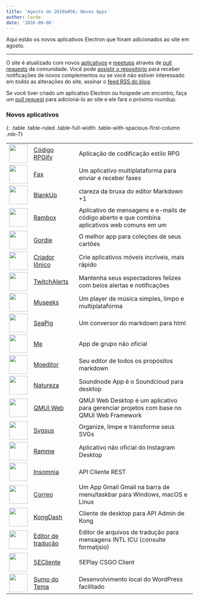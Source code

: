 ```yaml
---
title: 'Agosto de 2016&#58; Novos Apps'
author: lorde
date: '2016-09-06'
---
```


Aqui estão os novos aplicativos Electron que foram adicionados ao site em agosto.

---

O site é atualizado com novos [aplicativos](https://electronjs.org/apps) e [meetups](https://electronjs.org/community) através de [pull requests](https://github.com/electron/electronjs.org/pulls) da comunidade. Você pode [assistir o repositório](https://github.com/electron/electronjs.org) para receber notificações de novos complementos ou se você não estiver interessado em _todas_ as alterações do site, assinar o [feed RSS do blog](https://electronjs.org/feed.xml).

Se você tiver criado um aplicativo Electron ou hospede um encontro, faça um [pull request](https://github.com/electron/electronjs.org) para adicioná-lo ao site e ele fará o próximo roundup.

### Novos aplicativos

{: .table .table-ruled .table-full-width .table-with-spacious-first-column .mb-7}

|                                                                                          |                                                                                 |                                                                                               |
| ---------------------------------------------------------------------------------------- | ------------------------------------------------------------------------------- | --------------------------------------------------------------------------------------------- |
| <img src='/images/apps/coderpgify.png' width='50' />                    | [Código RPGify](http://code.rpgify.com)                                         | Aplicação de codificação estilo RPG                                                           |
| <img src='/images/apps/pamfax.png' width='50' />                        | [Fax](https://www.pamfax.biz)                                                   | Um aplicativo multiplataforma para enviar e receber faxes                                     |
| <img src='/images/apps/blankup.png' width='50' />                       | [BlankUp](https://hoverbaum.github.io/BlankUp-Electron/)                        | clareza da bruxa do editor Markdown +1                                                        |
| <img src='/images/apps/rambox.png' width='50' />                        | [Rambox](http://rambox.pro)                                                     | Aplicativo de mensagens e e-mails de código aberto e que combina aplicativos web comuns em um |
| <img src='/images/apps/gordie.png' width='50' />                        | [Gordie](http://gordie-app.bitbucket.org/)                                      | O melhor app para coleções de seus cartões                                                    |
| <img src='/images/apps/ionic-creator.png' width='50' />                 | [Criador Iônico](https://github.com/Meadowcottage/Ionic-Creator)                | Crie aplicativos móveis incríveis, mais rápido                                                |
| <img src='/images/apps/twitchalerts.png' width='50' />                  | [TwitchAlerts](https://github.com/Meadowcottage/TwitchAlerts)                   | Mantenha seus espectadores felizes com belos alertas e notificações                           |
| <img src='/images/apps/museeks.png' width='50' />                       | [Museeks](http://museeks.io/)                                                   | Um player de música simples, limpo e multiplataforma                                          |
| <img src='/images/apps/seapig.png' width='50' />                        | [SeaPig](https://github.com/yasumichi/seapig/blob/master/README.md)             | Um conversor do markdown para html                                                            |
| <img src='/images/apps/groupme.png' width='50' />                       | [Me](https://github.com/dcrousso/GroupMe#readme)                                | App de grupo não oficial                                                                      |
| <img src='/images/apps/moeditor.png' width='50' />                      | [Moeditor](https://moeditor.github.io/)                                         | Seu editor de todos os propósitos markdown                                                    |
| <img src='/images/apps/soundnode.png' width='50' />                     | [Natureza](http://www.soundnodeapp.com)                                         | Soundnode App é o Soundcloud para desktop                                                     |
| <img src='/images/apps/qmui.png' width='50' />                          | [QMUI Web](http://qmuiteam.com/web)                                             | QMUI Web Desktop é um aplicativo para gerenciar projetos com base no QMUI Web Framework       |
| <img src='/images/apps/svgsus.png' width='50' />                        | [Svgsus](http://www.svgs.us)                                                    | Organize, limpe e transforme seus SVGs                                                        |
| <img src='/images/apps/ramme.png' width='50' />                         | [Ramme](https://github.com/terkelg/ramme)                                       | Aplicativo não oficial do Instagram Desktop                                                   |
| <img src='/images/apps/insomnia.png' width='50' />                      | [Insomnia](https://insomnia.rest/)                                              | API Cliente REST                                                                              |
| <img src='/images/apps/correo.png' width='50' />                        | [Correo](https://github.com/amitmerchant1990/correo)                            | Um App Gmail Gmail na barra de menu/taskbar para Windows, macOS e Linux                       |
| <img src='/images/apps/kongdash.png' width='50' />                      | [KongDash](https://ajaysreedhar.github.io/kongdash)                             | Cliente de desktop para API Admin de Kong                                                     |
| <img src='/images/apps/react-intl-translation-editor.png' width='50' /> | [Editor de tradução](https://bitbucket.org/bflower/react-intl-editor/wiki/Home) | Editor de arquivos de tradução para mensagens INTL ICU (consulte formatjsio)                  |
| <img src='/images/apps/5eplay.png' width='50' />                        | [5ECliente](https://www.5eplay.com/)                                            | 5EPlay CSGO Client                                                                            |
| <img src='/images/apps/theme-juice.png' width='50' />                   | [Sumo do Tema](https://www.themejuice.it)                                       | Desenvolvimento local do WordPress facilitado                                                 |

